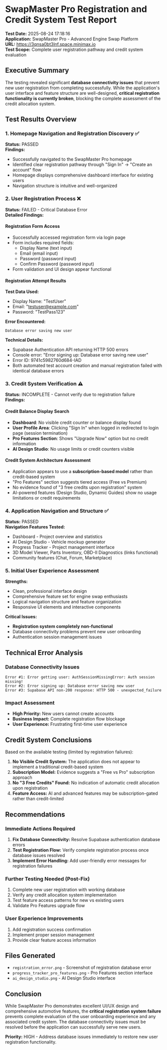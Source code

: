 # SwapMaster Pro Registration and Credit System Test Report

**Test Date:** 2025-08-24 17:18:16  
**Application:** SwapMaster Pro - Advanced Engine Swap Platform  
**URL:** https://3qnsa0bt3lnf.space.minimax.io  
**Test Scope:** Complete user registration pathway and credit system evaluation

## Executive Summary

The testing revealed significant **database connectivity issues** that prevent new user registration from completing successfully. While the application's user interface and feature structure are well-designed, **critical registration functionality is currently broken**, blocking the complete assessment of the credit allocation system.

## Test Results Overview

### 1. Homepage Navigation and Registration Discovery ✅

**Status:** PASSED  
**Findings:**
- Successfully navigated to the SwapMaster Pro homepage
- Identified clear registration pathway through "Sign In" → "Create an account" flow
- Homepage displays comprehensive dashboard interface for existing users
- Navigation structure is intuitive and well-organized

### 2. User Registration Process ❌

**Status:** FAILED - Critical Database Error  
**Detailed Findings:**

#### Registration Form Access
- Successfully accessed registration form via login page
- Form includes required fields:
  - Display Name (text input)
  - Email (email input) 
  - Password (password input)
  - Confirm Password (password input)
- Form validation and UI design appear functional

#### Registration Attempt Results
**Test Data Used:**
- Display Name: "TestUser"
- Email: "testuser@example.com"
- Password: "TestPass123"

**Error Encountered:**
```
Database error saving new user
```

**Technical Details:**
- Supabase Authentication API returning HTTP 500 errors
- Console error: "Error signing up: Database error saving new user"
- Error ID: 9741c5982760d684-IAD
- Both automated test account creation and manual registration failed with identical database errors

### 3. Credit System Verification ⚠️

**Status:** INCOMPLETE - Cannot verify due to registration failure  
**Findings:**

#### Credit Balance Display Search
- **Dashboard**: No visible credit counter or balance display found
- **User Profile Area**: Clicking "Sign In" when logged in redirected to login page (session termination)
- **Pro Features Section**: Shows "Upgrade Now" option but no credit information
- **AI Design Studio**: No usage limits or credit counters visible

#### Credit System Architecture Assessment
- Application appears to use a **subscription-based model** rather than credit-based system
- "Pro Features" section suggests tiered access (Free vs Premium)
- No evidence found of "3 free credits upon registration" system
- AI-powered features (Design Studio, Dynamic Guides) show no usage limitations or credit requirements

### 4. Application Navigation and Structure ✅

**Status:** PASSED  
**Navigation Features Tested:**
- Dashboard - Project overview and statistics
- AI Design Studio - Vehicle mockup generator
- Progress Tracker - Project management interface
- 3D Model Viewer, Parts Inventory, OBD-II Diagnostics (links functional)
- Community features (Chat, Forum, Marketplace)

### 5. Initial User Experience Assessment

**Strengths:**
- Clean, professional interface design
- Comprehensive feature set for engine swap enthusiasts
- Logical navigation structure and feature organization
- Responsive UI elements and interactive components

**Critical Issues:**
- **Registration system completely non-functional**
- Database connectivity problems prevent new user onboarding
- Authentication session management issues

## Technical Error Analysis

### Database Connectivity Issues
```
Error #1: Error getting user: AuthSessionMissingError: Auth session missing!
Error #2: Error signing up: Database error saving new user  
Error #3: Supabase API non-200 response: HTTP 500 - unexpected_failure
```

### Impact Assessment
- **High Priority:** New users cannot create accounts
- **Business Impact:** Complete registration flow blockage
- **User Experience:** Frustrating first-time user experience

## Credit System Conclusions

Based on the available testing (limited by registration failures):

1. **No Visible Credit System:** The application does not appear to implement a traditional credit-based system
2. **Subscription Model:** Evidence suggests a "Free vs Pro" subscription approach
3. **No "3 Free Credits" Found:** No indication of automatic credit allocation upon registration
4. **Feature Access:** AI and advanced features may be subscription-gated rather than credit-limited

## Recommendations

### Immediate Actions Required
1. **Fix Database Connectivity:** Resolve Supabase authentication database errors
2. **Test Registration Flow:** Verify complete registration process once database issues resolved
3. **Implement Error Handling:** Add user-friendly error messages for registration failures

### Further Testing Needed (Post-Fix)
1. Complete new user registration with working database
2. Verify any credit allocation system implementation
3. Test feature access patterns for new vs existing users
4. Validate Pro Features upgrade flow

### User Experience Improvements
1. Add registration success confirmation
2. Implement proper session management
3. Provide clear feature access information

## Files Generated
- `registration_error.png` - Screenshot of registration database error
- `progress_tracker_pro_features.png` - Pro Features section interface
- `ai_design_studio.png` - AI Design Studio interface

## Conclusion

While SwapMaster Pro demonstrates excellent UI/UX design and comprehensive automotive features, the **critical registration system failure** prevents complete evaluation of the user onboarding experience and any associated credit system. The database connectivity issues must be resolved before the application can successfully serve new users.

**Priority:** HIGH - Address database issues immediately to restore new user registration functionality.